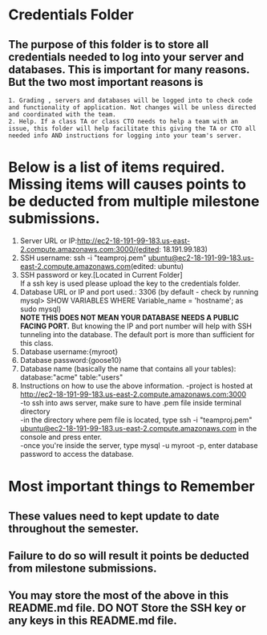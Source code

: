 # Credentials Folder

## The purpose of this folder is to store all credentials needed to log into your server and databases. This is important for many reasons. But the two most important reasons is
    1. Grading , servers and databases will be logged into to check code and functionality of application. Not changes will be unless directed and coordinated with the team.
    2. Help. If a class TA or class CTO needs to help a team with an issue, this folder will help facilitate this giving the TA or CTO all needed info AND instructions for logging into your team's server. 


# Below is a list of items required. Missing items will causes points to be deducted from multiple milestone submissions.

1. Server URL or IP:http://ec2-18-191-99-183.us-east-2.compute.amazonaws.com:3000/(edited: 18.191.99.183)
2. SSH username: ssh -i "teamproj.pem" ubuntu@ec2-18-191-99-183.us-east-2.compute.amazonaws.com(edited: ubuntu)
3. SSH password or key.[Located in Current Folder]
   <br> If a ssh key is used please upload the key to the credentials folder.
4. Database URL or IP and port used.: 3306 (by default - check by running mysql> SHOW VARIABLES WHERE Variable_name = 'hostname'; as sudo mysql) 
   <br><strong> NOTE THIS DOES NOT MEAN YOUR DATABASE NEEDS A PUBLIC FACING PORT.</strong> But knowing the IP and port number will help with SSH tunneling into the database. The default port is more than sufficient for this class.
5. Database username:{myroot}
6. Database password:{goose10}
7. Database name (basically the name that contains all your tables): database:"acme" table:"users"
8. Instructions on how to use the above information.
   -project is hosted at http://ec2-18-191-99-183.us-east-2.compute.amazonaws.com:3000  
   -to ssh into aws server, make sure to have .pem file inside terminal directory  
   -in the directory where pem file is located, type ssh -i "teamproj.pem" ubuntu@ec2-18-191-99-183.us-east-2.compute.amazonaws.com in the console and press enter.  
   -once you're inside the server, type mysql -u myroot -p, enter database password to access the database.

# Most important things to Remember
## These values need to kept update to date throughout the semester. <br>
## <strong>Failure to do so will result it points be deducted from milestone submissions.</strong><br>
## You may store the most of the above in this README.md file. DO NOT Store the SSH key or any keys in this README.md file.
